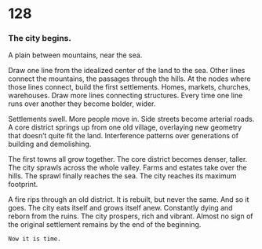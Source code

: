 # 128

### The city begins.

A plain between mountains, near the sea.

Draw one line from the idealized center of the land to the sea. Other lines connect the mountains, the passages through the hills. At the nodes where those lines connect, build the first settlements. Homes, markets, churches, warehouses. Draw more lines connecting structures. Every time one line runs over another they become bolder, wider.

Settlements swell. More people move in. Side streets become arterial roads. A core district springs up from one old village, overlaying new geometry that doesn’t quite fit the land. Interference patterns over generations of building and demolishing.

The first towns all grow together. The core district becomes denser, taller. The city sprawls across the whole valley. Farms and estates take over the hills. The sprawl finally reaches the sea. The city reaches its maximum footprint.

A fire rips through an old district. It is rebuilt, but never the same. And so it goes. The city eats itself and grows itself anew. Constantly dying and reborn from the ruins. The city prospers, rich and vibrant. Almost no sign of the original settlement remains by the end of the beginning. 

`Now it is time.`